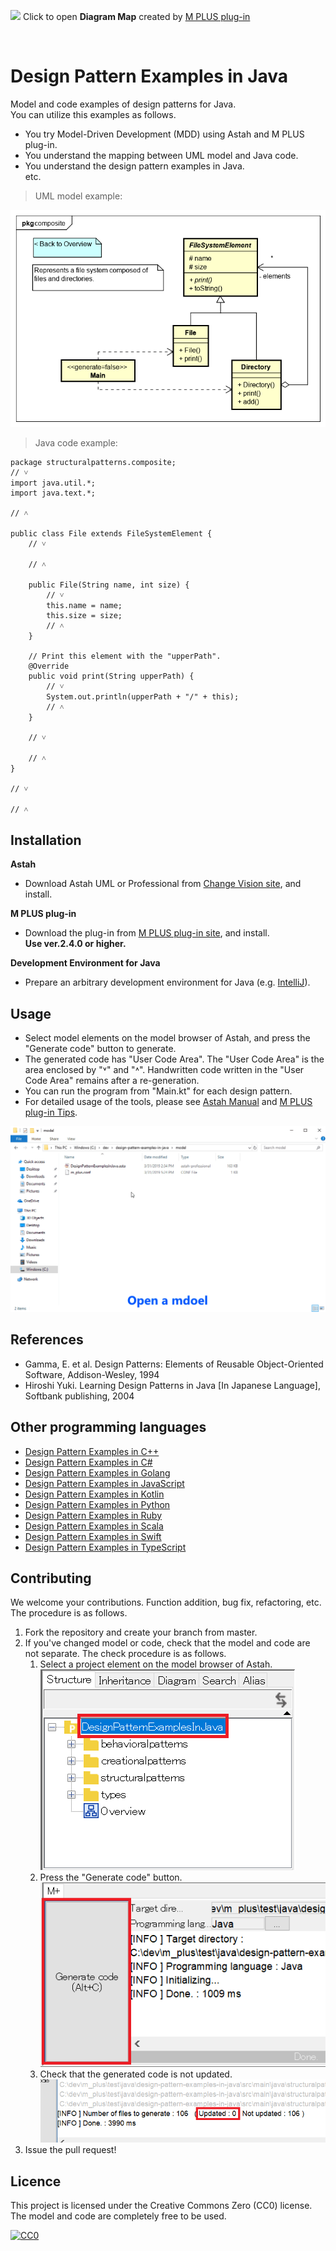 [<img src="./screenshots/DiagramMap.svg">](http://htmlpreview.github.io/?https://github.com/takaakit/design-pattern-examples-in-java/blob/master/screenshots/DiagramMap.html)
Click to open **Diagram Map** created by [M PLUS plug-in](https://sites.google.com/view/m-plus-plugin)

<br/>

Design Pattern Examples in Java
===

Model and code examples of design patterns for Java.  
You can utilize this examples as follows.

* You try Model-Driven Development (MDD) using Astah and M PLUS plug-in.
* You understand the mapping between UML model and Java code.
* You understand the design pattern examples in Java.  
  etc.

> UML model example:

![](screenshots/CompositePattern.png "Composite Pattern")

> Java code example:

```java:File class
package structuralpatterns.composite;
// ˅
import java.util.*;
import java.text.*;

// ˄

public class File extends FileSystemElement {
    // ˅
    
    // ˄

    public File(String name, int size) {
        // ˅
        this.name = name;
        this.size = size;
        // ˄
    }

    // Print this element with the "upperPath".
    @Override
    public void print(String upperPath) {
        // ˅
        System.out.println(upperPath + "/" + this);
        // ˄
    }

    // ˅
    
    // ˄
}

// ˅

// ˄
```

Installation
------------
**Astah**
* Download Astah UML or Professional from [Change Vision site](http://astah.net/download), and install.  

**M PLUS plug-in**
* Download the plug-in from [M PLUS plug-in site](https://sites.google.com/view/m-plus-plugin/download), and install.  
  **Use ver.2.4.0 or higher.**

**Development Environment for Java**
* Prepare an arbitrary development environment for Java (e.g. [IntelliJ](https://www.jetbrains.com/idea/download/)).

Usage
-----
* Select model elements on the model browser of Astah, and press the "Generate code" button to generate.  
* The generated code has "User Code Area". The "User Code Area" is the area enclosed by "˅" and "˄". Handwritten code written in the "User Code Area" remains after a re-generation.
* You can run the program from "Main.kt" for each design pattern.
* For detailed usage of the tools, please see [Astah Manual](http://astah.net/manual) and [M PLUS plug-in Tips](https://sites.google.com/view/m-plus-plugin/tips).

![](screenshots/Usage.gif "Usage")

References
----------
* Gamma, E. et al. Design Patterns: Elements of Reusable Object-Oriented Software, Addison-Wesley, 1994
* Hiroshi Yuki. Learning Design Patterns in Java [In Japanese Language], Softbank publishing, 2004

Other programming languages
---------------------------

* [Design Pattern Examples in C++](https://github.com/takaakit/design-pattern-examples-in-cpp)
* [Design Pattern Examples in C#](https://github.com/takaakit/design-pattern-examples-in-csharp)
* [Design Pattern Examples in Golang](https://github.com/takaakit/design-pattern-examples-in-golang)
* [Design Pattern Examples in JavaScript](https://github.com/takaakit/design-pattern-examples-in-javascript)
* [Design Pattern Examples in Kotlin](https://github.com/takaakit/design-pattern-examples-in-kotlin)
* [Design Pattern Examples in Python](https://github.com/takaakit/design-pattern-examples-in-python)
* [Design Pattern Examples in Ruby](https://github.com/takaakit/design-pattern-examples-in-ruby)
* [Design Pattern Examples in Scala](https://github.com/takaakit/design-pattern-examples-in-scala)
* [Design Pattern Examples in Swift](https://github.com/takaakit/design-pattern-examples-in-swift)
* [Design Pattern Examples in TypeScript](https://github.com/takaakit/design-pattern-examples-in-typescript)

Contributing
------------
We welcome your contributions. Function addition, bug fix, refactoring, etc.  
The procedure is as follows.

1. Fork the repository and create your branch from master.
2. If you've changed model or code, check that the model and code are not separate. The check procedure is as follows.
    1. Select a project element on the model browser of Astah.  
    ![](screenshots/SelectModelElements.png "")
    2. Press the "Generate code" button.  
    ![](screenshots/PressCodeGenerationButton.png "")
    3. Check that the generated code is not updated.  
    ![](screenshots/CheckGeneratedCode.png "")
3. Issue the pull request!

Licence
-------
This project is licensed under the Creative Commons Zero (CC0) license. The model and code are completely free to be used.

[![CC0](http://i.creativecommons.org/p/zero/1.0/88x31.png "CC0")](http://creativecommons.org/publicdomain/zero/1.0/deed)
